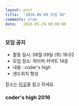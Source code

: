 ```yaml
---
layout: post
title:  "2016.06.09 모임 56"
comments: true
date:   2016-05-29 00:00:00
---
```


### 모임 공지

- 활동 일시: 06월 09일 (목) 19:02
- 모임 장소: 하이퍼 커넥트 14층
- 내용 : coder's high
- 샌드위치 형성

장소는 [이곳](http://career.hpcnt.com/)을 참고 하세요

### coder's high 2016

